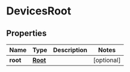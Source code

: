 

# DevicesRoot


## Properties

Name | Type | Description | Notes
------------ | ------------- | ------------- | -------------
**root** | [**Root**](Root.md) |  |  [optional]



